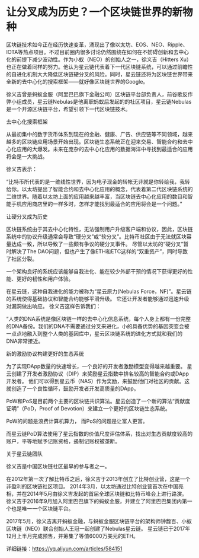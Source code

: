 # 让分叉成为历史？一个区块链世界的新物种

区块链技术如今正在经历快速变革，涌现出了像以太坊、EOS、NEO、Ripple、IOTA等热点项目。不过目前圈内很多讨论仍然围绕在如何在不妨碍创新和去中心化的前提下减少波动性。作为小蚁（NEO）的创始人之一，徐义吉（Hitters Xu）也正在做着同样的努力。他认为星云链代表着下一代区块链系统，可以通过前瞻性的自进化机制大大降低区块链硬分叉的风险。同时，星云链还将为区块链世界带来全新的去中心化的搜索框架——就好像区块链世界的Google。

徐义吉曾是蚂蚁金服（阿里巴巴旗下金融公司）区块链平台部负责人，前谷歌反作弊小组成员，星云链Nebulas是他离职蚂蚁后发起的的社区项目，星云链Nebulas是一个开源区块链平台，希望引领下一代区块链技术。

去中心化搜索框架

从最初集中的数字货币体系到现在的金融、健康、广告、供应链等不同领域，越来越多的区块链应用场景开始出现。区块链生态系统正在迎来交易、智能合约和去中心化应用的大爆发。未来在庞杂的去中心化应用的数据海洋中寻找到最适合的应用将会是一大挑战。

徐义吉表示：

“比特币所代表的是一维线性世界，因为电子现金的转帐无非就是你转给我，我转给你。以太坊提出了智能合约和去中心化应用的概念，代表着第二代区块链系统的二维世界。随着以太坊上面的应用越来越丰富，当区块链去中心化应用的数目和智能手机应用商店里的一样多时，怎样才能找到最适合的应用将会是一个问题。”

让硬分叉成为历史

区块链系统由于其去中心化特性，无法强制用户升级客户端和协议，因此，区块链系统中的协议升级通常会导致“硬分叉”或“软分叉”。比特币社区由于无法就区块容量达成一致，所以导致了一些颇有争议的硬分叉事件。 尽管以太坊的“硬分叉”暂时解决了The DAO问题，但也产生了像ETH和ETC这样的“双重资产”，同时导致了社区分裂。

一个架构良好的系统应该能够自我进化、能在较少外部干预的情况下获得更好的性能、更好的韧性和用户体验。

在星云链，这种自我进化的能力被称为“星云原力(Nebulas Force，NF)”。星云链的系统使得基础协议和智能合约能够平滑升级。 它还让开发者能够通过迅速升级对漏洞做出响应。 徐义吉这样告诉我们：

“人类的DNA系统是像区块链一样的去中心化信息系统，每个人身上都有一份完整的DNA备份。我们的DNA不需要通过分叉来进化，小的具备优势的基因突变会被一点点地融入到整个人类的基因库中，星云区块链系统的进化方式就和我们的DNA非常接近。

新的激励协议构建更好的生态系统

为了实现DApp数量的快速增长，一个良好的开发者激励模型变得越来越重要。 星云创建了开发者激励协议（DIP）来奖励星云指数中排名较高的智能合约或DApp开发者。 他们可以得到星云币（NAS）作为奖励，来鼓励他们对社区的贡献。这就创造了一个良性循环，鼓励开发者开发高质量的DApp。

PoW和PoS是目前两个主要的区块链共识算法。星云创造了一个新的算法“贡献度证明”（PoD，Proof of Devotion）来建立一个更好的区块链生态系统。

PoW的问题是浪费计算机算力， 而PoS的问题是让富人更富。

而星云链PoD算法使用了星云指数的价值尺度评估体系，找出对生态贡献度较高的账户，平等地赋予记账资格，遏制记账权被垄断。

关于星云链团队

徐义吉是中国区块链社区最早的参与者之一。

在2012年第一次了解比特币之后，徐义吉于2013年创立了比特创业营，这是一个非盈利的区块链社区项目。 2014年3月，以太坊通过比特创业营首次在中国亮相，并在2014年5月由徐义吉发起的首届全球区块链和比特币峰会上进行路演。 徐义吉于2016年9月加入阿里巴巴旗下的蚂蚁金服，并建立了阿里巴巴集团内第一个也是唯一一个区块链平台。

2017年5月，徐义吉离开蚂蚁金融，与蚂蚁金服区块链平台的架构师钟馥百、小蚁区块链（NEO）联合创始人王冠一起创建了Nebulas星云链。 星云链已于2017年12月上半月完成预售，并筹集了等值6000万美元的ETH。

详细链接：https://yq.aliyun.com/articles/584151
